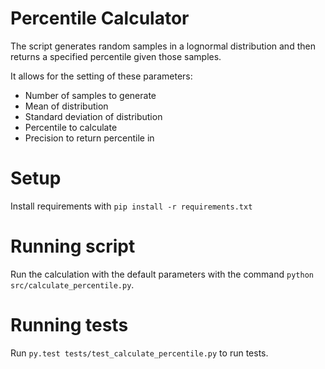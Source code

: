 # Percentile Calculator

The script generates random samples in a lognormal distribution
and then returns a specified percentile given those samples.

It allows for the setting of these parameters:

- Number of samples to generate
- Mean of distribution
- Standard deviation of distribution
- Percentile to calculate
- Precision to return percentile in

# Setup

Install requirements with `pip install -r requirements.txt`

# Running script

Run the calculation with the default parameters with the command `python src/calculate_percentile.py`.

# Running tests

Run `py.test tests/test_calculate_percentile.py` to run tests.